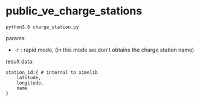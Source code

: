 # public_ve_charge_stations

```
python3.6 charge_station.py
```

params:
* -r : rapid mode, (in this mode we don't obtains the charge station name)

result data:
```
station_id:{ # internal to ximelib
    latitude,
    longitude,
    name
}
```
